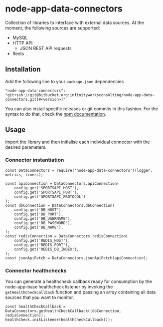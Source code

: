 # node-app-data-connectors

Collection of libraries to interface with external data sources. At the moment, the following sources are supported:

- MySQL
- HTTP API
    - JSON REST API requests
- Redis

## Installation

Add the following line to your `package.json` dependencies

```
"node-app-data-connectors": "git+ssh://git@bitbucket.org:infinityworksconsulting/node-app-data-connectors.git[#<version>]"
```

You can also install specific releases or git commits in this fashion. For the syntax to do that, check the [npm documentation](https://docs.npmjs.com/files/package.json#git-urls-as-dependencies).

## Usage

Import the library and then initialise each individual connector with the desired parameters.

### Connector instantiation

```
const DataConnectors = require('node-app-data-connectors')(logger, metrics, timers);

const apiConnection = DataConnectors.apiConnection(
    config.get('SPORTSAPI_HOST'),
    config.get('SPORTSAPI_PORT'),
    config.get('SPORTSAPI_PROTOCOL')
);
const dbConnection = DataConnectors.dbConnection(
    config.get('DB_HOST'),
    config.get('DB_PORT'),
    config.get('DB_USERNAME'),
    config.get('DB_PASSWORD'),
    config.get('DB_NAME'),
);
const redisConnection = DataConnectors.redisConnection(
    config.get('REDIS_HOST'),
    config.get('REDIS_PORT'),
    config.get('REDIS_DB_INDEX'),
);
const jsonApiFetch = DataConnectors.jsonApiFetch(apiConnection);
```

### Connector healthchecks

You can generate a healthcheck callback ready for consumption by the node-app-base healthcheck listener by invoking the `getHealthCheckCallback` function and passing an array containing all data sources that you want to monitor.

```
const healthCheckCallback = DataConnectors.getHealthCheckCallback([dbConnection, redisConnection]);
healthCheck.initListener(healthCheckCallback());
```
